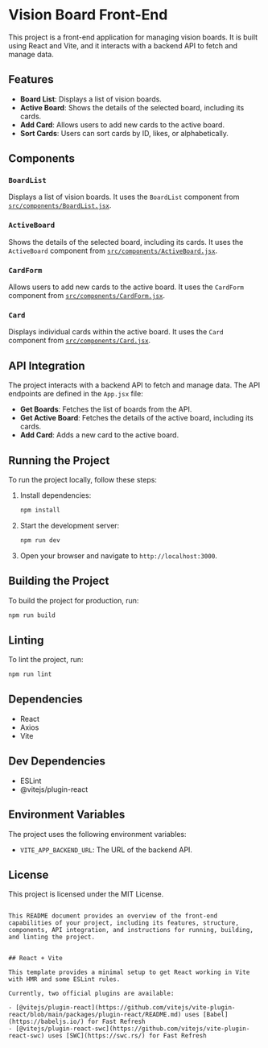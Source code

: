 
# Vision Board Front-End

This project is a front-end application for managing vision boards. It is built using React and Vite, and it interacts with a backend API to fetch and manage data.

## Features

- **Board List**: Displays a list of vision boards.
- **Active Board**: Shows the details of the selected board, including its cards.
- **Add Card**: Allows users to add new cards to the active board.
- **Sort Cards**: Users can sort cards by ID, likes, or alphabetically.

## Components

### `BoardList`

Displays a list of vision boards. It uses the `BoardList` component from [`src/components/BoardList.jsx`](src/components/BoardList.jsx).

### `ActiveBoard`

Shows the details of the selected board, including its cards. It uses the `ActiveBoard` component from [`src/components/ActiveBoard.jsx`](src/components/ActiveBoard.jsx).

### `CardForm`

Allows users to add new cards to the active board. It uses the `CardForm` component from [`src/components/CardForm.jsx`](src/components/CardForm.jsx).

### `Card`

Displays individual cards within the active board. It uses the `Card` component from [`src/components/Card.jsx`](src/components/Card.jsx).

## API Integration

The project interacts with a backend API to fetch and manage data. The API endpoints are defined in the `App.jsx` file:

- **Get Boards**: Fetches the list of boards from the API.
- **Get Active Board**: Fetches the details of the active board, including its cards.
- **Add Card**: Adds a new card to the active board.

## Running the Project

To run the project locally, follow these steps:

1. Install dependencies:

   ```sh
   npm install
   ```

2. Start the development server:

   ```sh
   npm run dev
   ```

3. Open your browser and navigate to `http://localhost:3000`.

## Building the Project

To build the project for production, run:

```sh
npm run build
```

## Linting

To lint the project, run:

```sh
npm run lint
```

## Dependencies

- React
- Axios
- Vite

## Dev Dependencies

- ESLint
- @vitejs/plugin-react

## Environment Variables

The project uses the following environment variables:

- `VITE_APP_BACKEND_URL`: The URL of the backend API.

## License

This project is licensed under the MIT License.
```

This README document provides an overview of the front-end capabilities of your project, including its features, structure, components, API integration, and instructions for running, building, and linting the project.


## React + Vite

This template provides a minimal setup to get React working in Vite with HMR and some ESLint rules.

Currently, two official plugins are available:

- [@vitejs/plugin-react](https://github.com/vitejs/vite-plugin-react/blob/main/packages/plugin-react/README.md) uses [Babel](https://babeljs.io/) for Fast Refresh
- [@vitejs/plugin-react-swc](https://github.com/vitejs/vite-plugin-react-swc) uses [SWC](https://swc.rs/) for Fast Refresh

